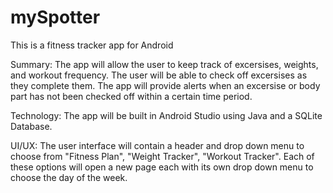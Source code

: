 # mySpotter
This is a fitness tracker app for Android

Summary:  The app will allow the user to keep track of excersises, weights, and workout frequency. The user will be able to check
off excersises as they complete them. The app will provide alerts when an excersise or body part has not been checked off within a
certain time period.

Technology:  The app will be built in Android Studio using Java and a SQLite Database.

UI/UX:  The user interface will contain a header and drop down menu to choose from "Fitness Plan", "Weight Tracker",  "Workout
Tracker". Each of these options will open a new page each with its own drop down menu to choose the day of the week.
